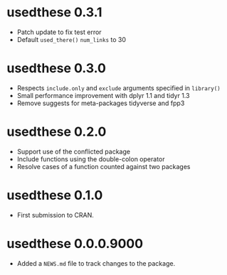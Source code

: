 # usedthese 0.3.1

* Patch update to fix test error
* Default `used_there()` `num_links` to 30

# usedthese 0.3.0

* Respects `include.only` and `exclude` arguments specified in `library()`
* Small performance improvement with dplyr 1.1 and tidyr 1.3
* Remove suggests for meta-packages tidyverse and fpp3

# usedthese 0.2.0

* Support use of the conflicted package
* Include functions using the double-colon operator
* Resolve cases of a function counted against two packages

# usedthese 0.1.0

* First submission to CRAN.

# usedthese 0.0.0.9000

* Added a `NEWS.md` file to track changes to the package.
